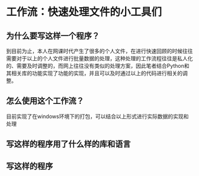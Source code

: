 # 工作流：快速处理文件的小工具们
## 为什么要写这样一个程序？
到目前为止，本人在网课时代产生了很多的个人文件，在进行快速回顾的时候往往需要对于以上的个人文件进行批量数据的处理，这种处理的工作流程往往是私人化的、需要及时调整的，而网上往往没有类似的处理方案，因此笔者结合Python和其相关库的功能实现了功能的实现，并且可以及时通过以上的代码进行相关的调整。
## 怎么使用这个工作流？
目前实现了在windows环境下的打包，可以结合以上形式进行实际数据的实现和处理
## 写这样的程序用了什么样的库和语言

## 写这样的程序